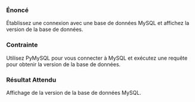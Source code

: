### Énoncé

Établissez une connexion avec une base de données MySQL et affichez la version de la base de données.

### Contrainte 

Utilisez PyMySQL pour vous connecter à MySQL et exécutez une requête pour obtenir la version de la base de données.

### Résultat Attendu 

Affichage de la version de la base de données MySQL.